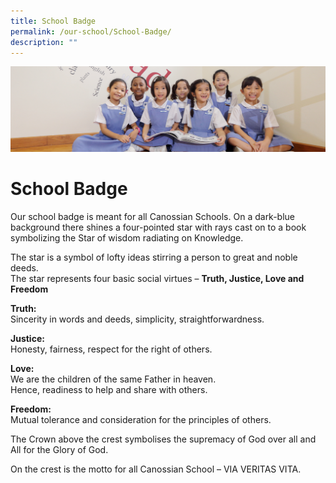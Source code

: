 ```yaml
---
title: School Badge
permalink: /our-school/School-Badge/
description: ""
---
```

![](/images/UsefulVideos.jpg)

School Badge
============

Our school badge is meant for all Canossian Schools. On a dark-blue background there shines a four-pointed star with rays cast on to a book symbolizing the Star of wisdom radiating on Knowledge.

The star is a symbol of lofty ideas stirring a person to great and noble deeds.  
The star represents four basic social virtues – <b>Truth, Justice, Love and Freedom</b>

<b>Truth:</b>   
Sincerity in words and deeds, simplicity, straightforwardness.

<b>Justice:</b>   
Honesty, fairness, respect for the right of others.

<b>Love:</b>   
We are the children of the same Father in heaven.  
Hence, readiness to help and share with others.

<b>Freedom:</b>   
Mutual tolerance and consideration for the principles of others.

The Crown above the crest symbolises the supremacy of God over all and All for the Glory of God.

On the crest is the motto for all Canossian School – VIA VERITAS VITA.